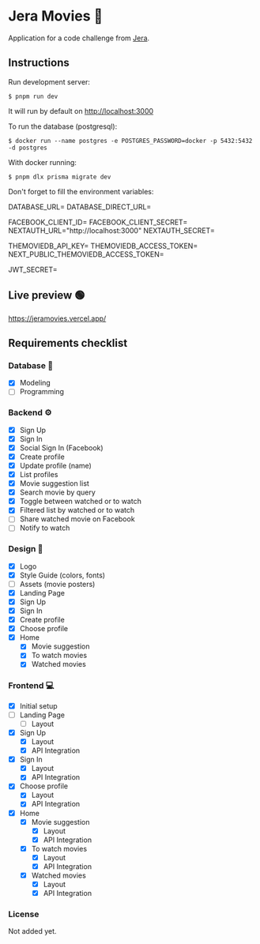 # Jera Movies 🍿

Application for a code challenge from [Jera](https://jera.com.br).

## Instructions

Run development server:

`$ pnpm run dev`

It will run by default on [http://localhost:3000](http://localhost:3000)

To run the database (postgresql):

`$ docker run --name postgres -e POSTGRES_PASSWORD=docker -p 5432:5432 -d postgres`

With docker running:

`$ pnpm dlx prisma migrate dev`

Don't forget to fill the environment variables:

DATABASE_URL=
DATABASE_DIRECT_URL=

FACEBOOK_CLIENT_ID=
FACEBOOK_CLIENT_SECRET=
NEXTAUTH_URL="http://localhost:3000"
NEXTAUTH_SECRET=

THEMOVIEDB_API_KEY=
THEMOVIEDB_ACCESS_TOKEN=
NEXT_PUBLIC_THEMOVIEDB_ACCESS_TOKEN=

JWT_SECRET=

## Live preview 🟢

https://jeramovies.vercel.app/

## Requirements checklist

### Database 🪪

- [x] Modeling
- [ ] Programming

### Backend ⚙️

- [x] Sign Up
- [x] Sign In
- [x] Social Sign In (Facebook)
- [x] Create profile
- [x] Update profile (name)
- [x] List profiles
- [x] Movie suggestion list
- [x] Search movie by query
- [x] Toggle between watched or to watch
- [x] Filtered list by watched or to watch
- [ ] Share watched movie on Facebook
- [ ] Notify to watch

### Design 🎨

- [x] Logo
- [x] Style Guide (colors, fonts)
- [ ] Assets (movie posters)
- [x] Landing Page
- [x] Sign Up
- [x] Sign In
- [x] Create profile
- [x] Choose profile
- [x] Home
  - [x] Movie suggestion
  - [x] To watch movies
  - [x] Watched movies

### Frontend 💻

- [x] Initial setup
- [ ] Landing Page
  - [ ] Layout
- [x] Sign Up
  - [x] Layout
  - [x] API Integration
- [x] Sign In
  - [x] Layout
  - [x] API Integration
- [x] Choose profile
  - [x] Layout
  - [x] API Integration
- [x] Home
  - [x] Movie suggestion
    - [x] Layout
    - [x] API Integration
  - [x] To watch movies
    - [x] Layout
    - [x] API Integration
  - [x] Watched movies
    - [x] Layout
    - [x] API Integration

### License

Not added yet.
